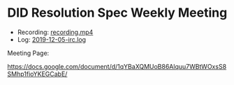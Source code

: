 # DID Resolution Spec Weekly Meeting

* Recording: [recording.mp4](recording.mp4)
* Log: [2019-12-05-irc.log](2019-12-05-irc.log)

Meeting Page:

https://docs.google.com/document/d/1qYBaXQMUoB86Alquu7WBtWOxsS8SMhp1fioYKEGCabE/
